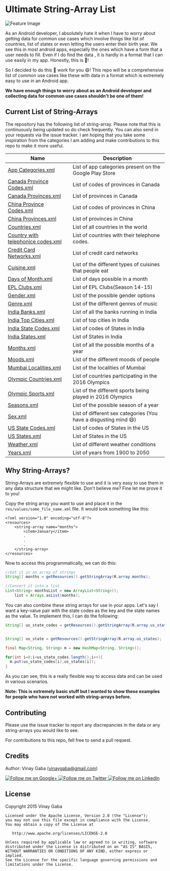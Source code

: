 Ultimate String-Array List
================

![Feature Image](/images/StringArrayList.png)

As an Android developer, I absolutely hate it when I have to worry about getting data for common use cases which involve things like list of countries, list of states or even letting the users enter their birth year. We see this in most android apps, especially the ones which have a form that a user needs to fill. Even if I do find the data , it is hardly in a format that I can use easily in my app. Honestly, this is :poop:!

So I decided to do this :poop: work for you :smile:! This repo will be a comprehensive list of common use cases like these with data in a format which is extremely easy to use in an Android app.

**We have enough things to worry about as an Android developer and collecting data for common use cases shouldn't be one of them!**

Current List of String-Arrays
-----------------------------

The repository has the following list of string-array. Please note that this is continuously being updated so do check frequently. You can also send in your requests via the issue tracker. I am hoping that you take some inspiration from the categories I am adding and make contributions to this repo to make it more useful.

Name|Description
----|-----------
[App Categories.xml](/App%20Categories.xml)| List of app categories present on the Google Play Store
[Canada Province Codes.xml](/Country%20Lists/Canada/Canada%20Province%20Codes.xml)| List of codes of provinces in Canada
[Canada Provinces.xml](/Country%20Lists/Canada/Canada%20Provinces.xml)| List of provinces in Canada
[China Province Codes.xml](/Country%20Lists/China/China%20Province%20Codes.xml)| List of codes of provinces in China
[China Provinces.xml](/Country%20Lists/China/China%20Provinces.xml)| List of provinces in China
[Countries.xml](/Countries.xml)| List of all countries in the world
[Country with telephonice codes.xml](/Country%20with%20telephonice%20codes.xml)| List of countries with their telephone codes.
[Credit Card Networks.xml](/Credit%20Card%20Networks.xml)| List of credit card networks
[Cuisine.xml](/Cuisine.xml)| List of the different types of cuisines that people eat
[Days of Month.xml](/Days%20of%20Month.xml)| List of days possible in a month
[EPL Clubs.xml](/EPL%20Clubs.xml)| List of EPL Clubs(Season 14-15)
[Gender.xml](/Gender.xml)| List of the possible gender options
[Genre.xml](/Genre.xml)| List of the different genres of music
[India Banks.xml](/Country%20Lists/India/India%20Banks.xml)| List of all the banks running in India
[India Top Cities.xml](/Country%20Lists/India/India%20Top%20Cities.xml)| List of top cities in India
[India State Codes.xml](/Country%20Lists/India/India%20State%20Codes.xml)| List of codes of States in India
[India States.xml](/Country%20Lists/India/India%20States.xml)| List of States in India
[Months.xml](/Months.xml)| List of all the possible months of a year
[Moods.xml](/Moods.xml)| List of the different moods of people
[Mumbai Localities.xml](/Country%20Lists/India/Mumbai%20Localities.xml)| List of the localities of Mumbai
[Olympic Countries.xml](/Olympic%20Countries.xml)| List of countries participating in the 2016 Olympics
[Olympic Sports.xml](/Olympic%20Sports.xml)| List of the different sports being played in 2016 Olympics
[Seasons.xml](/Seasons.xml)| List of the possible season of a year
[Sex.xml](/Sex.xml)| List of different sex categories (You have a disgusting mind :smile:)
[US State Codes.xml](/US%20State%20Codes.xml)| List of codes of States in the US
[US States.xml](/US%20States.xml)| List of States in the US
[Weather.xml](/Weather.xml)| List of different weather conditions
[Years.xml](/Years.xml)| List of years from 1900 to 2050

Why String-Arrays?
------------------

String-Arrays are extremely flexible to use and it is very easy to use them in any data structure that we might like. Don't believe me? Fine let me prove it to you!

Copy the string array you want to use and place it in the `res/values/some_file_name.xml` file. It would look something like this:

```
<?xml version="1.0" encoding="utf-8"?>
<resources>
    <string-array name="months">
        <item>January</item>
        .
        .
        .
    </string-array>
</resources>
```

Now to access this programmatically, we can do this:

```java
//Get it in an array of strings
String[] months = getResources().getStringArray(R.array.months);

//Convert it into a list
List<String> monthsList = new ArrayList<String>();
    list = Arrays.asList(months);
```

You can also combine these string arrays for use in your apps. Let's say I want a key-value pair with the state codes as the key and the state names as the value. To implement this, I can do the following:

```java
String[] us_state_codes = getResources().getStringArray(R.array.us_state_codes);


String[] us_state = getResources().getStringArray(R.array.us_states);

final Map<String, String> m = new HashMap<String, String>();

for(int i=0;i<us_state_codes.length();i++){
  m.put(us_state_codes[i],us_states[i]);
}

```

As you can see, this is a really flexible way to access data and can be used in various scenarios.

**Note: This is extremely basic stuff but I wanted to show these examples for people who have not worked with string-arrays before.**

Contributing
-----------------

Please use the issue tracker to report any discrepancies in the data or any string-arrays you would like to see.

For contributions to this repo, fell free to send a pull request.

Credits
-----------------

Author: Vinay Gaba (vinaygaba@gmail.com)

<a href="https://plus.google.com/+Vinaygaba">
  <img alt="Follow me on Google+"
       src="https://github.com/gabrielemariotti/cardslib/raw/master/demo/images/g+64.png" />
</a>
<a href="https://twitter.com/vinaygaba">
  <img alt="Follow me on Twitter"
       src="https://github.com/gabrielemariotti/cardslib/raw/master/demo/images/twitter64.png" />
</a>
<a href="https://www.linkedin.com/in/vinaygaba">
  <img alt="Follow me on LinkedIn"
       src="https://github.com/gabrielemariotti/cardslib/raw/master/demo/images/linkedin.png" />
</a>

License
-------

  Copyright 2015 Vinay Gaba

    Licensed under the Apache License, Version 2.0 (the "License");
    you may not use this file except in compliance with the License.
    You may obtain a copy of the License at

       http://www.apache.org/licenses/LICENSE-2.0

    Unless required by applicable law or agreed to in writing, software
    distributed under the License is distributed on an "AS IS" BASIS,
    WITHOUT WARRANTIES OR CONDITIONS OF ANY KIND, either express or implied.
    See the License for the specific language governing permissions and
    limitations under the License.
